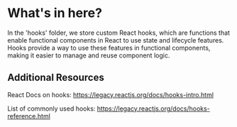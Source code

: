 # What's in here?
In the 'hooks' folder, we store
custom React hooks, which are
functions that enable functional
components in React to use state and
lifecycle features. Hooks provide a way
to use these features in functional
components, making it easier to
manage and reuse component logic.

## Additional Resources
React Docs on hooks:
<https://legacy.reactjs.org/docs/hooks-intro.html>

List of commonly used hooks:
<https://legacy.reactjs.org/docs/hooks-reference.html>
